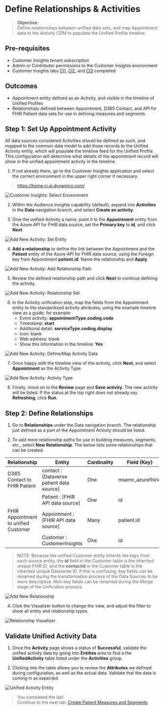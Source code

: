 # Define Relationships & Activities
>**Objective:**<br>
Define relationships between unified data sets, and map Appointment data to the Activity CDM to populate the Unified Profile timeline.


## Pre-requisites
* Customer Insights tenant subscription
* Admin or Contributor permissions to the Customer Insights environment
* Customer Insights labs [CI1](https://github.com/microsoft/MC4H-Acceleration/tree/main/PatientOutreach_UserStoryTraining/4_Customer_Insights_Config/Lab_CI1),  [CI2](https://github.com/microsoft/MC4H-Acceleration/tree/main/PatientOutreach_UserStoryTraining/4_Customer_Insights_Config/Lab_CI2), and [CI3](https://github.com/microsoft/MC4H-Acceleration/tree/main/PatientOutreach_UserStoryTraining/4_Customer_Insights_Config/Lab_CI3) completed


## Outcomes

* Appointment entity defined as an Activity, and visible in the timeline of Unified Profiles
* Relationships defined between Appointment, D365 Contact, and API for FHIR Patient data sets for use in defining measures and segments

## Step 1: Set Up Appointment Activity
All data sources considered Activities should be defined as such, and mapped to the common data model to add those records to the Unified Activity entity, which will populate the timeline feed for the Unified Profile. This configuration will determine what details of the appointment record will show in the unified appointment activity in the timeline. 

1.	If not already there, go to the Customer Insights application and select the correct environment in the upper right corner if necessary.<br>
> https://home.ci.ai.dynamics.com/

![Customer Insights: Select Environment](./Images/CIEnvironmentSelection.png)

2. Within the Audience Insights capability (default), expand into **Activities** in the **Data** navigation branch, and select **Create an activity**.

3. Give the unified Activity a name, point it to the **Appointment** entity from the Azure API for FHIR data source, set the **Primary key** to **id**, and click **Next**.

![Add New Activity: Set Entity](./Images/ActivitySetupData.png)

4. **Add a relationship** to define the link between the Appointment and the **Patient** entity of the Azure API for FHIR data source, using the Foreign key from Appointment **patient.id**. Name the relationship and **Apply**.

![Add New Activity: Add Relationship Path](./Images/ActivityAddRelPath.png)

5. Review the defined relationship path and click **Next** to continue defining the activity. 

![Add New Activity: Relationship Set](./Images/ActivitySetupRel.png)

6. In the Activity unification step, map the fields from the Appointment entity to the standardized activity attributes, using the example timeline view as a guide, for example:
    * Event activity: **appointmentType.coding.code**
    * Timestamp: **start**
    * Additional detail: **serviceType.coding.display**
    * Icon: blank
    * Web address: blank
    * Show this information in the timeline: **Yes**

![Add New Activity: Define/Map Activity Data](./Images/ActivityMapData1.png)

7. Once happy with the timeline view of the activity, click **Next**, and select **Appointment** as the Activity Type. 

![Add New Activity: Activty Type](./Images/ActivityType.png)

8. Finally, move on to the **Review** page and **Save activity**. The new activity will be listed. If the status at the top right does not already say **Refreshing**, click **Run**. 

## Step 2: Define Relationships

1. Go to **Relationships** under the Data navigation branch. The relationship just defined as a part of the Appointment Activity should be listed. 

2. To add more relationship paths for use in building measures, segments, etc., select **New Relationship**. The below lists some relationships that can be created.

| Relationship | Entity | Cardinality | Field (Key) |
| --- | --- | --- | --- |
| D365 Contact to FHIR Patient | contact : [Dataverse patient data source] | One | msemr_azurefhirid |
|  | Patient : [FHIR API data source] | One | id |
| FHIR Appointment to unified Customer | Appointment : [FHIR API data source] | Many | patient.id |
|  | Customer : CustomerInsights | One | id |

> NOTE: Because the unified Customer entity inherits the keys from each source entity, the **id** field in the Customer table is the inherited unique FHIR ID, and the **contactid** in the Customer table is the inherited unique Dataverse ID. If this is confusing, key fields can be renamed during the transformation process of the Data Sources to be more descriptive. Non-key fields can be renamed during the Merge stage of the Unification process. 

![Add New Relationship](./Images/NewRelationship.png)

4. Click the Visualizer button to change the view, and adjust the filter to show all entity and relationship types. 

![Relationship Visualizer](./Images/VisualizeRelationships.png)


## Validate Unified Activity Data

1. Once the **Activity** page shows a status of **Successful**, validate the unified activity data by going into **Entities** area to find a the **UnifiedActivity** table listed under the **Activities** group. 

2.	Clicking into the table allows you to review the **Attributes** we defined during configuration, as well as the actual data. Validate that the data is coming in as expected. 

![Unified Activity Entity](./Images/UnifiedActivityEntity.png)

> You completed the lab!<br>
Continue to the next lab: [Create Patient Measures and Segments](https://github.com/microsoft/MC4H-Acceleration/tree/main/PatientOutreach_UserStoryTraining/4_Customer_Insights_Config/Lab_CI5)